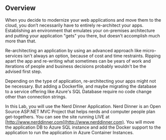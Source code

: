 ## Overview

When you decide to modernize your web applications and move them to the cloud, you don’t necessarily have to entirely re-architect your apps. Establishing an environment that emulates your on-premises architecture and putting your application "gets" you there, but doesn't accomplish much more than that.

Re-architecting an application by using an advanced approach like micro-services isn't always an option, because of cost and time restraints. Ripping apart the app and re-writing what sometimes can be years of work and iterations of people and business decisions probably wouldn't be the advised first step.

Depending on the type of application, re-architecting your apps might not be necessary. But adding a Dockerfile, and maybe migrating the database to a service offering like Azure's SQL Database require no code change other than connection strings.

In this Lab, you will use the Nerd Dinner Application. Nerd Dinner is an Open Source ASP.NET MVC Project that helps nerds and computer people plan get-togethers. You can see the site running LIVE at [http://www.nerddinner.com](http://www.nerddinner.com). You will move the application DB to Azure SQL instance and add the Docker support to the application to run the application in Azure Container Instances.

